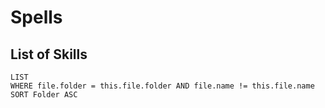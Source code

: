 
# Spells

 ## List of Skills 
```dataview
LIST
WHERE file.folder = this.file.folder AND file.name != this.file.name
SORT Folder ASC
```